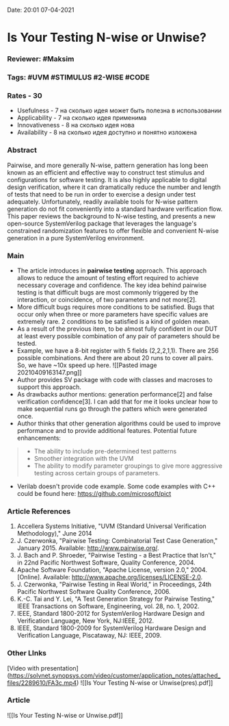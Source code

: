 Date: 20:01 07-04-2021

# Is Your Testing N-wise or Unwise?

### Reviewer: #Maksim 

### Tags: #UVM #STIMULUS #2-WISE #CODE

### Rates - 30
- Usefulness - 7 на сколько идея может быть полезна в использовании
- Applicability - 7 на сколько идея применима
- Innovativeness - 8 на сколько идея нова
- Availability - 8 на сколько идея доступно и понятно изложена

### Abstract
Pairwise, and more generally N-wise, pattern generation has long been known as an efficient and effective way to construct test stimulus and configurations for software testing. It is also highly applicable to digital design verification, where it can dramatically reduce the number and length of tests that need to be run in order to exercise a design under test adequately. Unfortunately, readily available tools for N-wise pattern generation do not fit conveniently into a standard hardware verification flow. This paper reviews the background to N-wise testing, and presents a new open-source SystemVerilog package that leverages the language's constrained randomization features to offer flexible and convenient N-wise generation in a pure SystemVerilog environment.

### Main
-  The article introduces in **pairwise testing** approach. This approach allows to reduce the amount of testing effort required to achieve necessary coverage and confidence. The key idea behind pairwise testing is that difficult bugs are most commonly triggered by the interaction, or coincidence, of two parameters and not more[2].
-  More difficult bugs requires more conditions to be satisfied. Bugs that occur only when three or more parameters have specific values are extremely rare. 2 conditions to be satisfied is a kind of golden mean. 
-  As a result of the previous item, to be almost fully confident in our DUT at least every possible combination of any pair of parameters should be tested.
-  Example, we have a 8-bit register with 5 fields (2,2,2,1,1). There are 256 possible combinations. And there are about 20 runs to cover all pairs. So, we have ~10x speed up here.
![[Pasted image 20210409163147.png]]
-  Author provides SV package with code with classes and macroses to support this approach.
-  As drawbacks author mentions: generation performance[2] and false verification confidence[3]. I can add that for me it looks unclear how to make sequential runs go through the patters which were generated once.
-  Author thinks that other generation algorithms could be used to improve performance and to provide additional features. Potential future enhancements:
>*    The ability to include pre-determined test patterns
>*    Smoother integration with the UVM
>*    The ability to modify parameter groupings to give more aggressive testing across
certain groups of parameters.
-  Verilab doesn't provide code example. Some code examples with C++ could be found here: https://github.com/microsoft/pict 

### Article References
1.  Accellera Systems Initiative, "UVM (Standard Universal Verification Methodology)," June 2014 
2. J. Czerwonka, "Pairwise Testing: Combinatorial Test Case Generation," January 2015. Available: http://www.pairwise.org/.
3. J. Bach and P. Shroeder, "Pairwise Testing - a Best Practice that Isn't," in 22nd Pacific Northwest Software, Quality Conference, 2004.
4. Apache Software Foundation, "Apache License, version 2.0," 2004. [Online]. Available:
http://www.apache.org/licenses/LICENSE-2.0.
5. J. Czerwonka, "Pairwise Testing in Real World," in Proceedings, 24th Pacific Northwest Software Quality Conference, 2006.
6. K.-C. Tai and Y. Lei, "A Test Generation Strategy for Pairwise Testing," IEEE Transactions on Software, Engineering, vol. 28, no. 1, 2002.
7.  IEEE, Standard 1800-2012 for SystemVerilog Hardware Design and Verification Language, New York, NJ:IEEE, 2012.
8.  IEEE, Standard 1800-2009 for SystemVerilog Hardware Design and Verification Language, Piscataway, NJ: IEEE, 2009.

### Other LInks
[Video with presentation] (https://solvnet.synopsys.com/video/customer/application_notes/attached_files/2289610/FA3c.mp4)
![[Is Your Testing N-wise or Unwise(pres).pdf]]

### Article
![[Is Your Testing N-wise or Unwise.pdf]]